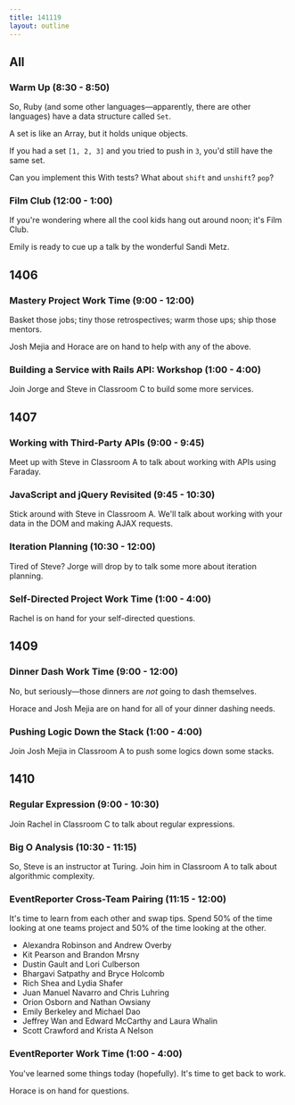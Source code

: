 ```yaml
---
title: 141119
layout: outline
---
```


## All

### Warm Up (8:30 - 8:50)

So, Ruby (and some other languages—apparently, there are other languages) have a data structure called `Set`.

A set is like an Array, but it holds unique objects.

If you had a set `[1, 2, 3]` and you tried to push in `3`, you'd still have the same set.

Can you implement this With tests? What about `shift` and `unshift`? `pop`?

### Film Club (12:00 - 1:00)

If you're wondering where all the cool kids hang out around noon; it's Film Club.

Emily is ready to cue up a talk by the wonderful Sandi Metz.

## 1406

### Mastery Project Work Time (9:00 - 12:00)

Basket those jobs; tiny those retrospectives; warm those ups; ship those mentors.

Josh Mejia and Horace are on hand to help with any of the above.

### Building a Service with Rails API: Workshop (1:00 - 4:00)

Join Jorge and Steve in Classroom C to build some more services.

## 1407

### Working with Third-Party APIs (9:00 - 9:45)

Meet up with Steve in Classroom A to talk about working with APIs using Faraday.

### JavaScript and jQuery Revisited (9:45 - 10:30)

Stick around with Steve in Classroom A. We'll talk about working with your data in the DOM and making AJAX requests.

### Iteration Planning (10:30 - 12:00)

Tired of Steve? Jorge will drop by to talk some more about iteration planning.

### Self-Directed Project Work Time (1:00 - 4:00)

Rachel is on hand for your self-directed questions.

## 1409

### Dinner Dash Work Time (9:00 - 12:00)

No, but seriously—those dinners are *not* going to dash themselves.

Horace and Josh Mejia are on hand for all of your dinner dashing needs.

### Pushing Logic Down the Stack (1:00 - 4:00)

Join Josh Mejia in Classroom A to push some logics down some stacks.

## 1410

### Regular Expression (9:00 - 10:30)

Join Rachel in Classroom C to talk about regular expressions.

### Big O Analysis (10:30 - 11:15)

So, Steve is an instructor at Turing. Join him in Classroom A to talk about algorithmic complexity.

### EventReporter Cross-Team Pairing (11:15 - 12:00)

It's time to learn from each other and swap tips. Spend 50% of the time looking at one teams project and 50% of the time looking at the other.

* Alexandra Robinson and Andrew Overby
* Kit Pearson and Brandon Mrsny
* Dustin Gault and Lori Culberson
* Bhargavi Satpathy and Bryce Holcomb
* Rich Shea and Lydia Shafer
* Juan Manuel Navarro and Chris Luhring
* Orion Osborn and Nathan Owsiany
* Emily Berkeley and Michael Dao
* Jeffrey Wan and Edward McCarthy and Laura Whalin
* Scott Crawford and Krista A Nelson

### EventReporter Work Time (1:00 - 4:00)

You've learned some things today (hopefully). It's time to get back to work.

Horace is on hand for questions.

